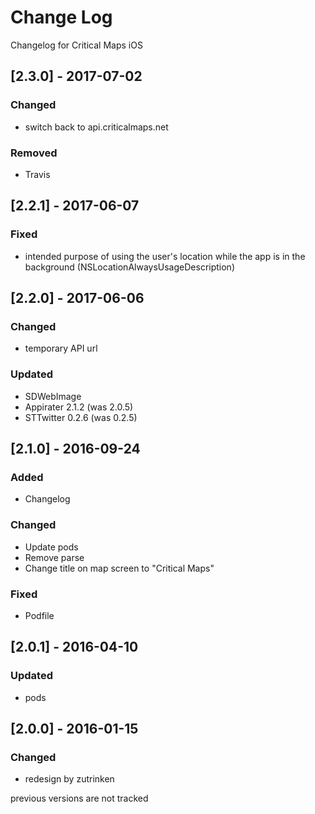# Change Log
Changelog for Critical Maps iOS

## [2.3.0] - 2017-07-02
### Changed
- switch back to api.criticalmaps.net

### Removed
- Travis

## [2.2.1] - 2017-06-07
### Fixed
- intended purpose of using the user's location while the app is in the background (NSLocationAlwaysUsageDescription)

## [2.2.0] - 2017-06-06
### Changed
- temporary API url

### Updated
- SDWebImage 
- Appirater 2.1.2 (was 2.0.5)
- STTwitter 0.2.6 (was 0.2.5)

## [2.1.0] - 2016-09-24
### Added
- Changelog

### Changed
- Update pods
- Remove parse
- Change title on map screen to "Critical Maps"

### Fixed
- Podfile

## [2.0.1] - 2016-04-10
### Updated
- pods

## [2.0.0] - 2016-01-15
### Changed
- redesign by zutrinken

previous versions are not tracked
